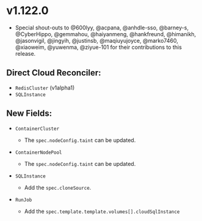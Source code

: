 # v1.122.0

* Special shout-outs to @600lyy, @acpana, @anhdle-sso, @barney-s, @CyberHippo, @gemmahou, @haiyanmeng, @hankfreund, @himanikh, @jasonvigil, @jingyih, @justinsb, @maqiuyujoyce, @marko7460, @xiaoweim, @yuwenma, @ziyue-101 for their contributions to this release.

## Direct Cloud Reconciler:

* `RedisCluster` (v1alpha1)
* `SQLInstance`

## New Fields:

* `ContainerCluster`
  * The `spec.nodeConfig.taint` can be updated.

* `ContainerNodePool`
  * The `spec.nodeConfig.taint` can be updated.

* `SQLInstance`
  * Add the `spec.cloneSource`.

* `RunJob`
  * Add the `spec.template.template.volumes[].cloudSqlInstance`


